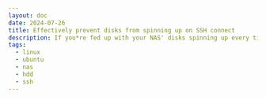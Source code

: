 ```yaml
---
layout: doc
date: 2024-07-26
title: Effectively prevent disks from spinning up on SSH connect
description: If you*re fed up with your NAS' disks spinning up every time you connect to it via SSH, here's a solution for you.
tags:
  - linux
  - ubuntu
  - nas
  - hdd
  - ssh
---
```


<Title/>

Again, a note to my future self and anyone else who might find this useful.

I was annoyed by the fact that my NAS' disks would spin up every time I connected to the machine via SSH. 
More than the noise and wear I hate to wait for the disks to spin up before I can do anything.

I investigated a bit and found a solution that works for me on Ubuntu 22.04 LTS:

Disabling the `Disk` plugin of `landscape-sysinfo` which is responsible for the disk spin-up. `landscape-sysinfo` is a package that provides the system information that is displayed when you log in via SSH.

If you disable the `Disk` plugin, you'll lose the `Usage of /` info item and the warning if some disk is almost full. But if you're like me and don't care about that, you can disable it.

Here's how you do it:

First, run `sudo nano /etc/update-motd.d/50-landscape-sysinfo`<C />, then replace the line

```shell
"$(/usr/bin/landscape-sysinfo)")
```

with this one
```shell
"$(/usr/bin/landscape-sysinfo --exclude-sysinfo-plugins=Disk)")
```

No need to restart anything, the changes should take effect immediately for new SSH connections. The connection will now be faster and quieter because the disks won't spin up!

If your ssh login is still slow, you might want to check if you have any other scripts in `/etc/update-motd.d/` that might be causing the delay.

<Comment/>